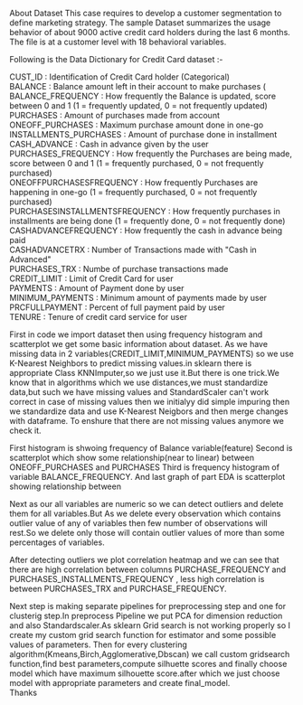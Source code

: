 About Dataset
This case requires to develop a customer segmentation to define marketing strategy. The
sample Dataset summarizes the usage behavior of about 9000 active credit card holders during the last 6 months. The file is at a customer level with 18 behavioral variables.

Following is the Data Dictionary for Credit Card dataset :-

CUST_ID : Identification of Credit Card holder (Categorical)<br>
BALANCE : Balance amount left in their account to make purchases (<br>
BALANCE_FREQUENCY : How frequently the Balance is updated, score between 0 and 1 (1 = frequently updated, 0 = not frequently updated)<br>
PURCHASES : Amount of purchases made from account <br>
ONEOFF_PURCHASES : Maximum purchase amount done in one-go <br>
INSTALLMENTS_PURCHASES : Amount of purchase done in installment <br>
CASH_ADVANCE : Cash in advance given by the user <br>
PURCHASES_FREQUENCY : How frequently the Purchases are being made, score between 0 and 1 (1 = frequently purchased, 0 = not frequently purchased) <br>
ONEOFFPURCHASESFREQUENCY : How frequently Purchases are happening in one-go (1 = frequently purchased, 0 = not frequently purchased) <br>
PURCHASESINSTALLMENTSFREQUENCY : How frequently purchases in installments are being done (1 = frequently done, 0 = not frequently done) <br>
CASHADVANCEFREQUENCY : How frequently the cash in advance being paid <br>
CASHADVANCETRX : Number of Transactions made with "Cash in Advanced" <br>
PURCHASES_TRX : Numbe of purchase transactions made <br>
CREDIT_LIMIT : Limit of Credit Card for user <br>
PAYMENTS : Amount of Payment done by user <br>
MINIMUM_PAYMENTS : Minimum amount of payments made by user <br>
PRCFULLPAYMENT : Percent of full payment paid by user <br>
TENURE : Tenure of credit card service for user <br>


First in code we import dataset then using frequency histogram and scatterplot we get some basic information about dataset.
As we have missing data in 2 variables(CREDIT_LIMIT,MINIMUM_PAYMENTS) so we use K-Nearest Neighbors to predict missing values.in sklearn there is appropriate Class KNNImputer,so we just use it.But there is one trick.We know that in algorithms which we use distances,we must standardize data,but such we have missing values and StandardScaler can't work correct in case of missing values then we initialyy did simple impuring then we standardize data and use K-Nearest Neigbors and then merge changes with dataframe.
To enshure that there are not missing values anymore we check it.

First histogram is shwoing frequency of Balance variable(feature)
Second is scatterplot which show some relationship(near to linear) between ONEOFF_PURCHASES and PURCHASES
Third is frequency histogram of variable BALANCE_FREQUENCY.
And last graph of part EDA is scatterplot showing relationship between

Next as our all variables are numeric so we can detect outliers and delete them for all variables.But As we delete every observation which contains outlier value of any of variables then few number of observations will rest.So we delete only those will contain outlier values of more than some percentages  of variables.<br>

After detecting outliers we plot correlation heatmap and we can see that there are high correlation between
columns PURCHASE_FREQUENCY and PURCHASES_INSTALLMENTS_FREQUENCY , less high correlation is between PURCHASES_TRX and PURCHASE_FREQUENCY.

Next step is making separate pipelines for preprocessing step and one for clusterig step.In preprocess Pipeline we put PCA for dimension reduction and also Standardscaler.As sklearn Grid search is not working properly so I create my custom grid search function for estimator and some possible values of parameters.
Then for every clustering algorithm(Kmeans,Birch,Agglomerative,Dbscan) we call custom gridsearch function,find best parameters,compute silhuette scores and finally choose model which have maximum silhouette score.after which we just choose model with appropriate parameters and create final_model.<br>
Thanks